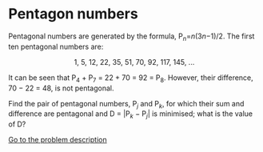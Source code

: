 Pentagon numbers
================

<p>Pentagonal numbers are generated by the formula, P<sub><var>n</var></sub>=<var>n</var>(3<var>n</var>&minus;1)/2. The first ten pentagonal numbers are:</p>
<p style="text-align:center;">1, 5, 12, 22, 35, 51, 70, 92, 117, 145, ...</p>
<p>It can be seen that P<sub>4</sub> + P<sub>7</sub> = 22 + 70 = 92 = P<sub>8</sub>. However, their difference, 70 &minus; 22 = 48, is not pentagonal.</p>
<p>Find the pair of pentagonal numbers, P<sub><var>j</var></sub> and P<sub><var>k</var></sub>, for which their sum and difference are pentagonal and D = |P<sub><var>k</var></sub> &minus; P<sub><var>j</var></sub>| is minimised; what is the value of D?</p>


[Go to the problem description](https://projecteuler.net/problem=44)
